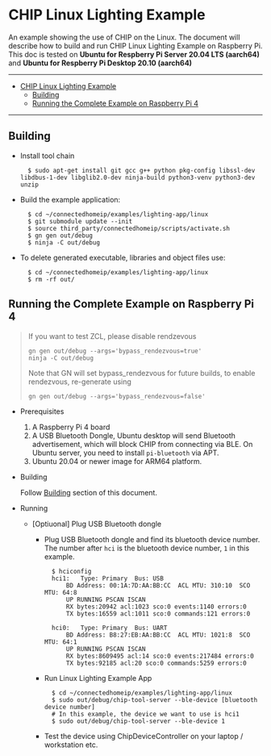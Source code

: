 # CHIP Linux Lighting Example

An example showing the use of CHIP on the Linux. The document will describe how to build and run CHIP Linux Lighting Example on Raspberry Pi. This doc is tested on **Ubuntu for Respberry Pi Server 20.04 LTS (aarch64)** and **Ubuntu for Respberry Pi Desktop 20.10 (aarch64)**

<hr>

-   [CHIP Linux Lighting Example](#chip-linux-lighting-example)
    -   [Building](#building)
    -   [Running the Complete Example on Raspberry Pi 4](#running-complete-example)

<hr>

<a name="building"></a>

## Building

-   Install tool chain

          $ sudo apt-get install git gcc g++ python pkg-config libssl-dev libdbus-1-dev libglib2.0-dev ninja-build python3-venv python3-dev unzip

-   Build the example application:

          $ cd ~/connectedhomeip/examples/lighting-app/linux
          $ git submodule update --init
          $ source third_party/connectedhomeip/scripts/activate.sh
          $ gn gen out/debug
          $ ninja -C out/debug

-   To delete generated executable, libraries and object files use:

          $ cd ~/connectedhomeip/examples/lighting-app/linux
          $ rm -rf out/

<a name="running-complete-example"></a>

## Running the Complete Example on Raspberry Pi 4

> If you want to test ZCL, please disable rendzevous
>
>     gn gen out/debug --args='bypass_rendezvous=true'
>     ninja -C out/debug
>
> Note that GN will set bypass_rendezvous for future builds, to enable rendezvous, re-generate using
>
>     gn gen out/debug --args='bypass_rendezvous=false'

- Prerequisites

  1. A Raspberry Pi 4 board
  2. A USB Bluetooth Dongle, Ubuntu desktop will send Bluetooth advertisement, which will block CHIP from connecting via BLE. On Ubuntu server, you need to install `pi-bluetooth` via APT.
  3. Ubuntu 20.04 or newer image for ARM64 platform.

- Building

  Follow [Building](#building) section of this document.

- Running

  - [Optiuonal] Plug USB Bluetooth dongle

    - Plug USB Bluetooth dongle and find its bluetooth device number. The number after `hci` is the bluetooth device number, `1` in this example.

            $ hciconfig
            hci1:	Type: Primary  Bus: USB
                BD Address: 00:1A:7D:AA:BB:CC  ACL MTU: 310:10  SCO MTU: 64:8
                UP RUNNING PSCAN ISCAN 
                RX bytes:20942 acl:1023 sco:0 events:1140 errors:0
                TX bytes:16559 acl:1011 sco:0 commands:121 errors:0

            hci0:	Type: Primary  Bus: UART
                BD Address: B8:27:EB:AA:BB:CC  ACL MTU: 1021:8  SCO MTU: 64:1
                UP RUNNING PSCAN ISCAN 
                RX bytes:8609495 acl:14 sco:0 events:217484 errors:0
                TX bytes:92185 acl:20 sco:0 commands:5259 errors:0

    - Run Linux Lighting Example App

            $ cd ~/connectedhomeip/examples/lighting-app/linux
            $ sudo out/debug/chip-tool-server --ble-device [bluetooth device number]
            # In this example, the device we want to use is hci1
            $ sudo out/debug/chip-tool-server --ble-device 1

    - Test the device using ChipDeviceController on your laptop / workstation etc.
